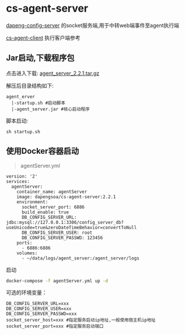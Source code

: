 # cs-agent-server

[dapeng-config-server](https://github.com/dapeng-soa/dapeng-config-server) 的socket服务端,用于中转web端事件至agent执行端

[cs-agent-client](https://github.com/dapeng-soa/cs-agent-client) 执行客户端参考

## Jar启动,下载程序包
点击进入下载: [agent_server_2.2.1.tar.gz](https://github.com/dapeng-soa/cs-agent-server/releases/tag/2.2.1)

解压后目录结构如下:
```shell
agent_erver
  |-startup.sh #启动脚本
  |-agent_server.jar #核心启动程序
```

脚本启动:
```
sh startup.sh
```

## 使用Docker容器启动
> agentServer.yml

```
version: '2'
services:
  agentServer:
    container_name: agentServer
    image: dapengsoa/cs-agent-server:2.2.1
    environment:
      socket_server_port: 6886
      build_enable: true
      DB_CONFIG_SERVER_URL: jdbc:mysql://127.0.0.1:3306/config_server_db?useUnicode=true&zeroDateTimeBehavior=convertToNull
      DB_CONFIG_SERVER_USER: root
      DB_CONFIG_SERVER_PASSWD: 123456
    ports:
      - 6886:6886
    volumes:
      - ~/data/logs/agent_server:/agent_server/logs
```

启动
```bash
docker-compose -f agentServer.yml up -d
```
可选的环境变量：
```sbtshell
DB_CONFIG_SERVER_URL=xxx
DB_CONFIG_SERVER_USER=xxx
DB_CONFIG_SERVER_PASSWD=xxx
socket_server_host=xxx #指定服务启动ip地址,一般使用宿主机ip地址
socket_server_port=xxx #指定服务启动端口
```

